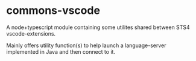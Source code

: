 # commons-vscode

A node+typescript module containing some utilites shared between STS4 vscode-extensions.

Mainly offers utility function(s) to help launch a language-server implemented in
Java and then connect to it.

